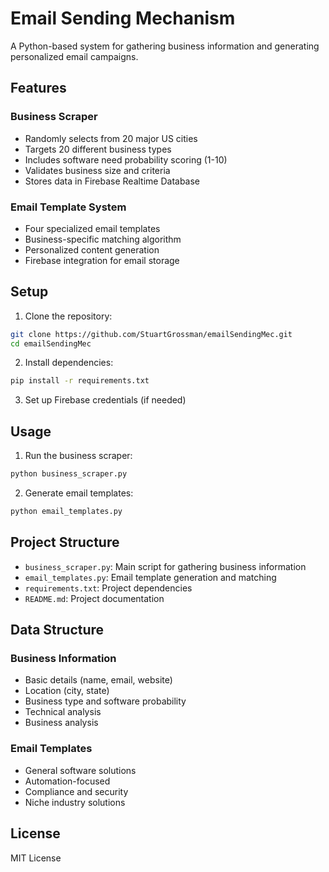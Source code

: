 # Email Sending Mechanism

A Python-based system for gathering business information and generating personalized email campaigns.

## Features

### Business Scraper
- Randomly selects from 20 major US cities
- Targets 20 different business types
- Includes software need probability scoring (1-10)
- Validates business size and criteria
- Stores data in Firebase Realtime Database

### Email Template System
- Four specialized email templates
- Business-specific matching algorithm
- Personalized content generation
- Firebase integration for email storage

## Setup

1. Clone the repository:
```bash
git clone https://github.com/StuartGrossman/emailSendingMec.git
cd emailSendingMec
```

2. Install dependencies:
```bash
pip install -r requirements.txt
```

3. Set up Firebase credentials (if needed)

## Usage

1. Run the business scraper:
```bash
python business_scraper.py
```

2. Generate email templates:
```bash
python email_templates.py
```

## Project Structure

- `business_scraper.py`: Main script for gathering business information
- `email_templates.py`: Email template generation and matching
- `requirements.txt`: Project dependencies
- `README.md`: Project documentation

## Data Structure

### Business Information
- Basic details (name, email, website)
- Location (city, state)
- Business type and software probability
- Technical analysis
- Business analysis

### Email Templates
- General software solutions
- Automation-focused
- Compliance and security
- Niche industry solutions

## License

MIT License 